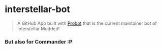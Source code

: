 # interstellar-bot

> A GitHub App built with [Probot](https://github.com/probot/probot) that is the current maintainer bot of Interstellar Modded!

### But also for Commander :P
